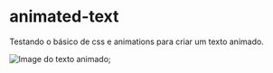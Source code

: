 # animated-text
Testando o básico de css e animations para criar um texto animado.

![Image do texto animado]("./src/nome-animado.png");